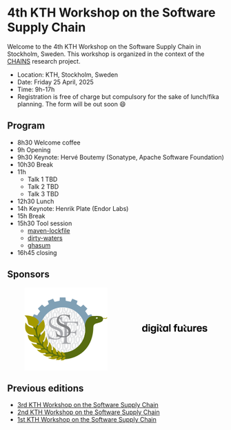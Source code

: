 <meta name="og:description" content="KTH hosts the 4th CHAINS workshop where we have conversations about super cool research on software supply chain security and reliability.">
<meta property="og:url" content="https://chains.proj.kth.se/software-supply-chain-workshop-4">
<meta property="og:image" content="https://avatars.githubusercontent.com/u/104410944?s=200&v=4">

# 4th KTH Workshop on the Software Supply Chain

Welcome to the 4th KTH Workshop on the Software Supply Chain in Stockholm, Sweden.
This workshop is organized in the context of the [CHAINS](https://chains.proj.kth.se/) research project.


* Location: KTH, Stockholm, Sweden
* Date: Friday 25 April, 2025
* Time: 9h-17h
* Registration is free of charge but compulsory for the sake of lunch/fika planning. The form will be out soon 😄

## Program

* 8h30 Welcome coffee
* 9h Opening
* 9h30 Keynote: Hervé Boutemy (Sonatype, Apache Software Foundation)
* 10h30 Break
* 11h
  * Talk 1 TBD
  * Talk 2 TBD
  * Talk 3 TBD
* 12h30 Lunch
* 14h Keynote: Henrik Plate (Endor Labs)
* 15h Break
* 15h30 Tool session
  * [maven-lockfile](https://github.com/chains-project/maven-lockfile/)
  * [dirty-waters](https://github.com/chains-project/dirty-waters)
  * [ghasum](https://github.com/chains-project/ghasum)
* 16h45 closing
  
## Sponsors

<div style="display: flex; justify-content: center;">
<img src="workshop_4_assets/ssf_logo.svg" alt="SSF" style="width: 200; margin: auto;"/>
  <img src="workshop_4_assets/df_logo.png" alt="Digital Futures" style="max-width: 30%; margin: auto;"/> 
</div>

## Previous editions

- [3rd KTH Workshop on the Software Supply Chain](/software-supply-chain-workshop-3.md) 
- [2nd KTH Workshop on the Software Supply Chain](/software-supply-chain-workshop-2.md)
- [1st KTH Workshop on the Software Supply Chain](/software-suppply-chain-workshop-1.md)
